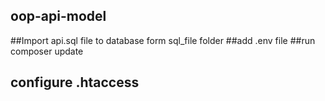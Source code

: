 ## oop-api-model
##Import api.sql file to database form sql_file folder
##add .env file
##run composer update
## configure .htaccess
